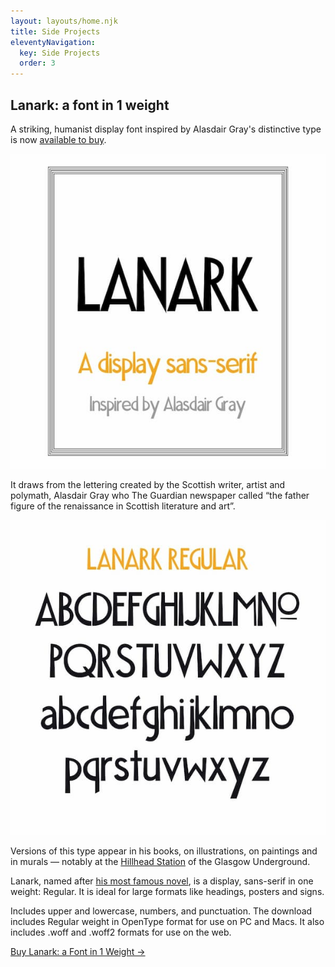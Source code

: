 ```yaml
---
layout: layouts/home.njk
title: Side Projects
eleventyNavigation:
  key: Side Projects
  order: 3
---
```


## Lanark: a font in 1 weight

A striking, humanist display font inspired by Alasdair Gray's distinctive type is now [available to buy](https://gumroad.com/l/lanark-font).

<a href="https://gumroad.com/l/lanark-font"><img src="img/lanark-regular-cover-image-light-1.jpg" alt="Illustration of the words: Lanark, a display sans-serif, inspired by Alasdair Gray"></a>

It draws from the lettering created by the Scottish writer, artist and polymath, Alasdair Gray who The Guardian newspaper called “the father figure of the renaissance in Scottish literature and art”. 

<a href="https://gumroad.com/l/lanark-font"><img src="img/lanark-regular-glyphs.jpg" alt="Illustration of the glyphs in the font, Lanark Regular."></a>

Versions of this type appear in his books, on illustrations, on paintings and in murals — notably at the [Hillhead Station](https://www.geograph.org.uk/photo/3266850) of the Glasgow Underground.

Lanark, named after [his most famous novel](https://canongate.co.uk/books/28-lanark-a-life-in-four-books/), is a display, sans-serif in one weight: Regular. It is ideal for large formats like headings, posters and signs.

Includes upper and lowercase, numbers, and punctuation. The download includes Regular weight in OpenType format for use on PC and Macs. It also includes .woff and .woff2 formats for use on the web.

[Buy Lanark: a Font in 1 Weight →](https://gumroad.com/l/lanark-font)